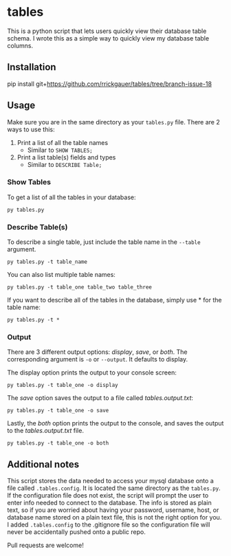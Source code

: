 # tables

This is a python script that lets users quickly view their database table schema. I wrote this as a simple way to quickly view my database table columns.

## Installation

pip install git+https://github.com/rrickgauer/tables/tree/branch-issue-18

## Usage

Make sure you are in the same directory as your ```tables.py``` file. There are 2 ways to use this:

1. Print a list of all the table names
    * Similar to ```SHOW TABLES;```
2. Print a list table(s) fields and types
    * Similar to ```DESCRIBE Table;```

### Show Tables

To get a list of all the tables in your database:
```
py tables.py
```

### Describe Table(s)

To describe a single table, just include the table name in the ```--table``` argument.
```
py tables.py -t table_name
```

You can also list multiple table names:
```
py tables.py -t table_one table_two table_three
```

If you want to describe all of the tables in the database, simply use * for the table name:
```
py tables.py -t *
```

### Output

There are 3 different output options: *display*, *save*, or *both*. The corresponding argument is ```-o``` or ```--output```. It defaults to display.

The display option prints the output to your console screen:
```
py tables.py -t table_one -o display
```

The *save* option saves the output to a file called *tables.output.txt*:
```
py tables.py -t table_one -o save
```

Lastly, the *both* option prints the output to the console, and saves the output to the *tables.output.txt* file.
```
py tables.py -t table_one -o both
```

## Additional notes

This script stores the data needed to access your mysql database onto a file called ```.tables.config```. It is located the same directory as the ```tables.py```. If the configuration file does not exist, the script will prompt the user to enter info needed to connect to the database. The info is stored as plain text, so if you are worried about having your password, username, host, or database name stored on a plain text file, this is not the right option for you. I added ```.tables.config``` to the .gitignore file so the configuration file will never be accidentally pushed onto a public repo.

Pull requests are welcome!
